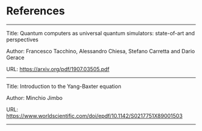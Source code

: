 # References
----

Title:  Quantum computers as universal quantum simulators: state-of-art and perspectives

Author: Francesco Tacchino, Alessandro Chiesa, Stefano Carretta and Dario Gerace

URL: https://arxiv.org/pdf/1907.03505.pdf

----

Title: Introduction to the Yang-Baxter equation 

Author: Minchio Jimbo

URL: https://www.worldscientific.com/doi/epdf/10.1142/S0217751X89001503

----